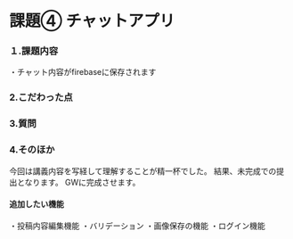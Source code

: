 # 課題④ チャットアプリ
### １.課題内容
・チャット内容がfirebaseに保存されます

### 2.こだわった点

### 3.質問

### 4.そのほか

今回は講義内容を写経して理解することが精一杯でした。
結果、未完成での提出となります。
GWに完成させます。

#### 追加したい機能
・投稿内容編集機能
・バリデーション
・画像保存の機能
・ログイン機能
